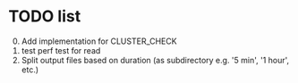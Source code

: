  # TODO list

0. Add implementation for CLUSTER_CHECK 
1. test perf test for read
2. Split output files based on duration (as subdirectory e.g. '5 min', '1 hour', etc.)